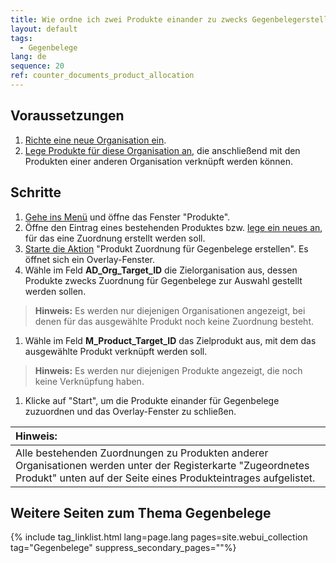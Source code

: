 ```yaml
---
title: Wie ordne ich zwei Produkte einander zu zwecks Gegenbelegerstellung?
layout: default
tags:
  - Gegenbelege  
lang: de
sequence: 20
ref: counter_documents_product_allocation
---
```


## Voraussetzungen
1. [Richte eine neue Organisation ein](Org_Neue_Organisation_anlegen).
1. [Lege Produkte für diese Organisation an](NeuesProdukt), die anschließend mit den Produkten einer anderen Organisation verknüpft werden können.

## Schritte
1. [Gehe ins Menü](Menu) und öffne das Fenster "Produkte".
1. Öffne den Eintrag eines bestehenden Produktes bzw. [lege ein neues an](NeuesProdukt), für das eine Zuordnung erstellt werden soll.
1. [Starte die Aktion](AktionStarten#aktionsmenue) "Produkt Zuordnung für Gegenbelege erstellen". Es öffnet sich ein Overlay-Fenster.
1. Wähle im Feld **AD_Org_Target_ID** die Zielorganisation aus, dessen Produkte zwecks Zuordnung für Gegenbelege zur Auswahl gestellt werden sollen.
 >**Hinweis:** Es werden nur diejenigen Organisationen angezeigt, bei denen für das ausgewählte Produkt noch keine Zuordnung besteht.

1. Wähle im Feld **M_Product_Target_ID** das Zielprodukt aus, mit dem das ausgewählte Produkt verknüpft werden soll.
 >**Hinweis:** Es werden nur diejenigen Produkte angezeigt, die noch keine Verknüpfung haben.

1. Klicke auf "Start", um die Produkte einander für Gegenbelege zuzuordnen und das Overlay-Fenster zu schließen.

| **Hinweis:** |
| :--- |
| Alle bestehenden Zuordnungen zu Produkten anderer Organisationen werden unter der Registerkarte "Zugeordnetes Produkt" unten auf der Seite eines Produkteintrages aufgelistet. |

## Weitere Seiten zum Thema Gegenbelege

{% include tag_linklist.html lang=page.lang pages=site.webui_collection tag="Gegenbelege" suppress_secondary_pages=""%}
